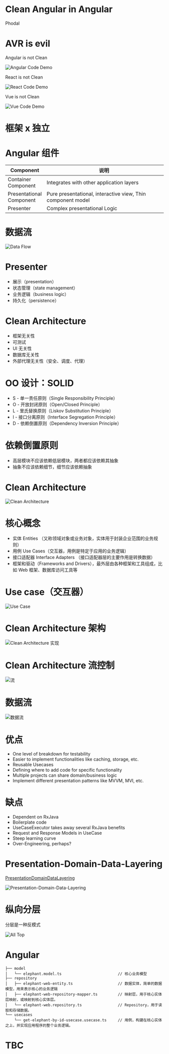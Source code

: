 Clean Angular in Angular
===

Phodal 

AVR is evil
===

Angular is not Clean

![Angular Code Demo](images/angular-demo-code.png)

React is not Clean

![React Code Demo](images/react-demo-code.png)

Vue is not Clean

![Vue Code Demo](images/vue-demo-code.png)

框架 x 独立
===


Angular 组件
===

| Component |  说明                 |               
|-------------------|----------------------|
| Container <br/> Component | Integrates with other application layers |
| Presentational <br/> Component | Pure presentational, interactive view, Thin component model |
| Presenter   | Complex presentational Logic |

数据流
===

![Data Flow](images/event-data-flow.gif)

Presenter
===

 - 展示（presentation）
 - 状态管理（state management）
 - 业务逻辑（business logic）
 - 持久化（persistence）
 
Clean Architecture
===

 - 框架无关性
 - 可测试
 - UI 无关性
 - 数据库无关性
 - 外部代理无关性（安全、调度、代理）

OO 设计：SOLID
===

 -  S - 单一责任原则（Single Responsibility Principle）
 -  O - 开放封闭原则（Open/Closed Principle）
 -  L - 里氏替换原则（Liskov Substitution Principle）
 -  I - 接口分离原则（Interface Segregation Principle）
 -  D - 依赖倒置原则（Dependency Inversion Principle）

依赖倒置原则 
===

 - 高层模块不应该依赖低层模块，两者都应该依赖其抽象
 - 抽象不应该依赖细节，细节应该依赖抽象

Clean Architecture
===

![Clean Architecture](images/clean-architecture.jpg)

核心概念
===

 - 实体 Entities （又称领域对象或业务对象，实体用于封装企业范围的业务规则）
 - 用例 Use Cases（交互器，用例是特定于应用的业务逻辑）
 - 接口适配器 Interface Adapters （接口适配器层的主要作用是转换数据）
 - 框架和驱动（Frameworks and Drivers），最外层由各种框架和工具组成，比如 Web 框架、数据库访问工具等

Use case（交互器）
===

![Use Case](images/angular-clean-usecase.png)

Clean Architecture 架构
===

![Clean Architecture 实现](images/android-mvp-clean.png)


Clean Architecture 流控制
===

![流](images/usecase-flow.png)

数据流
===

![数据流](images/clean_architecture_layers_details.png)

优点
===

 -  One level of breakdown for testability
 -  Easier to implement functionalities like caching, storage, etc.
 -  Reusable Usecases
 -  Defining where to add code for specific functionality
 -  Multiple projects can share domain/business logic
 -  Implement different presentation patterns like MVVM, MVI,
etc.

缺点
===

 -  Dependent on RxJava
 -  Boilerplate code
 -  UseCaseExecutor takes away several RxJava benefits
 -  Request and Response Models in UseCase
 -  Steep learning curve
 -  Over-Engineering, perhaps?

Presentation-Domain-Data-Layering
===

[PresentationDomainDataLayering](https://martinfowler.com/bliki/PresentationDomainDataLayering.html)

![Presentation-Domain-Data-Layering](images/Presentation-Domain-Data-Layering.png)

纵向分层
===

分层是一种反模式

![All Top](images/all_top.png)

Angular
===

```
├── model
│   └── elephant.model.ts                         // 核心业务模型
├── repository
│   ├── elephant-web-entity.ts                    // 数据实体，简单的数据模型，用来表示核心的业务逻辑
│   ├── elephant-web-repository-mapper.ts         // 映射层，用于核心实体层映射，或映射到核心实体层。
│   └── elephant-web.repository.ts                // Repository，用于读取和存储数据。
└── usecases
    └── get-elephant-by-id-usecase.usecase.ts     // 用例，构建在核心实体之上，并实现应用程序的整个业务逻辑。
```

TBC
===
